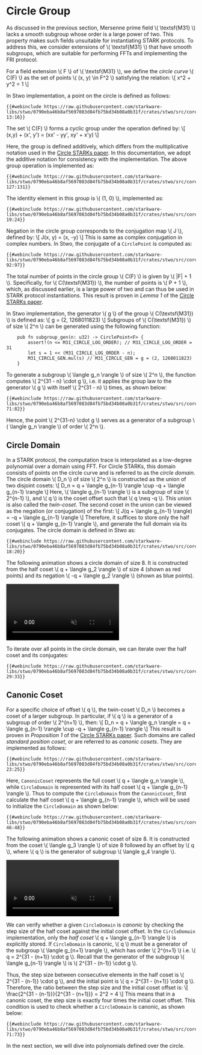 # Circle Group

As discussed in the previous section, Mersenne prime field \\( \textsf{M31} \\) lacks a smooth subgroup whose order is a large power of two. This property makes such fields unsuitable for instantiating STARK protocols. To address this, we consider extensions of \\( \textsf{M31} \\) that have smooth subgroups, which are suitable for performing FFTs and implementing the FRI protocol.

For a field extension \\( F \\) of \\( \textsf{M31} \\), we define the *circle curve* \\( C(F) \\) as the set of points \\( (x, y) \in F^2 \\) satisfying the relation:
\\[ x^2 + y^2 = 1 \\]

In Stwo implementation, a point on the circle is defined as follows:
```rust,no_run,noplayground
{{#webinclude https://raw.githubusercontent.com/starkware-libs/stwo/0790eba46b8af5697083d84fb75bd34b08a0b31f/crates/stwo/src/core/circle.rs 13:16}}
```

The set \\( C(F) \\) forms a cyclic group under the operation defined by:
\\[ (x,y) + (x', y') = (xx' - yy', xy' + x'y) \\] 

Here, the group is defined additively, which differs from the multiplicative notation used in the <a href="https://eprint.iacr.org/2024/278" target="_blank" rel="noopener noreferrer">Circle STARKs paper</a>. In this documentation, we adopt the additive notation for consistency with the implementation. The above group operation is implemented as: 
```rust,no_run,noplayground
{{#webinclude https://raw.githubusercontent.com/starkware-libs/stwo/0790eba46b8af5697083d84fb75bd34b08a0b31f/crates/stwo/src/core/circle.rs 127:131}}
```

The identity element in this group is \\( (1, 0) \\), implemented as: 
```rust,no_run,noplayground
{{#webinclude https://raw.githubusercontent.com/starkware-libs/stwo/0790eba46b8af5697083d84fb75bd34b08a0b31f/crates/stwo/src/core/circle.rs 19:24}}
```

Negation in the circle group corresponds to the conjugation map \\( J \\), defined by: 
\\[ J(x, y) = (x, -y) \\] 
This is same as complex conjugation in complex numbers. In Stwo, the conjugate of a `CirclePoint` is computed as: 
```rust,no_run,noplayground
{{#webinclude https://raw.githubusercontent.com/starkware-libs/stwo/0790eba46b8af5697083d84fb75bd34b08a0b31f/crates/stwo/src/core/circle.rs 92:97}}
```

The total number of points in the circle group \\( C(F) \\) is given by \\( |F| + 1 \\). Specifically, for \\( C(\textsf{M31}) \\), the number of points is \\( P + 1 \\), which, as discussed earlier, is a large power of two and can thus be used in STARK protocol instantiations. This result is proven in *Lemma 1* of the <a href="https://eprint.iacr.org/2024/278" target="_blank" rel="noopener noreferrer">Circle STARKs paper</a>.

In Stwo implementation, the generator \\( g \\) of the group \\( C(\textsf{M31}) \\) is defined as: 
\\[ g = (2, 1268011823) \\] 
Subgroups of \\( C(\textsf{M31}) \\) of size \\( 2^n \\) can be generated using the following function: 
```rust,no_run,noplayground
    pub fn subgroup_gen(n: u32) -> CirclePoint<F> {
        assert!(n <= M31_CIRCLE_LOG_ORDER); // M31_CIRCLE_LOG_ORDER = 31
        let s = 1 << (M31_CIRCLE_LOG_ORDER - n);
        M31_CIRCLE_GEN.mul(s) // M31_CIRCLE_GEN = g = (2, 1268011823)
    }
```

To generate a subgroup \\( \langle g_n \rangle \\) of size \\( 2^n \\), the function computes \\( 2^{31 - n} \cdot g \\), i.e. it applies the group law to the generator \\( g \\) with itself \\( 2^{31 - n} \\) times, as shown below: 
```rust,no_run,noplayground
{{#webinclude https://raw.githubusercontent.com/starkware-libs/stwo/0790eba46b8af5697083d84fb75bd34b08a0b31f/crates/stwo/src/core/circle.rs 71:82}}
```

Hence, the point \\( 2^{31-n} \cdot g \\) serves as a generator of a subgroup \\( \langle g_n \rangle \\) of order \\( 2^n \\).

## Circle Domain 

In a STARK protocol, the computation trace is interpolated as a low-degree polynomial over a domain using FFT. For Circle STARKs, this domain consists of points on the circle curve and is referred to as the *circle domain*. The circle domain \\( D_n \\) of size \\( 2^n \\) is constructed as the union of two disjoint cosets: 
\\[ D_n = q + \langle g_{n-1} \rangle \cup -q + \langle g_{n-1} \rangle \\] 
Here, \\( \langle g_{n-1} \rangle \\) is a subgroup of size \\( 2^{n-1} \\), and \\( q \\) is the coset offset such that \\( q \neq -q \\). This union is also called the *twin-coset*. The second coset in the union can be viewed as the negation (or conjugation) of the first: 
\\[ J(q + \langle g_{n-1} \rangle) = -q + \langle g_{n-1} \rangle \\] 
Therefore, it suffices to store only the half coset \\( q + \langle g_{n-1} \rangle \\), and generate the full domain via its conjugates. The circle domain is defined in Stwo as: 
```rust,no_run,noplayground
{{#webinclude https://raw.githubusercontent.com/starkware-libs/stwo/0790eba46b8af5697083d84fb75bd34b08a0b31f/crates/stwo/src/core/poly/circle/domain.rs 18:20}}
```

The following animation shows a circle domain of size 8. It is constructed from the half coset \\( q + \langle g_2 \rangle \\) of size 4 (shown as red points) and its negation \\( -q + \langle g_2 \rangle \\) (shown as blue points).

<!-- TODO: convert this into figure -->
<video autoplay loop muted>
    <source src="./animations/vid_circle_domain.mp4" type="video/mp4">
</video>

To iterate over all points in the circle domain, we can iterate over the half coset and its conjugates: 
```rust,no_run,noplayground
{{#webinclude https://raw.githubusercontent.com/starkware-libs/stwo/0790eba46b8af5697083d84fb75bd34b08a0b31f/crates/stwo/src/core/poly/circle/domain.rs 29:33}}
```

## Canonic Coset 

For a specific choice of offset \\( q \\), the twin-coset \\( D_n \\) becomes a coset of a larger subgroup. In particular, if \\( q \\) is a generator of a subgroup of order \\( 2^{n+1} \\), then: 
\\[ D_n = q + \langle g_n \rangle = q + \langle g_{n-1} \rangle \cup -q + \langle g_{n-1} \rangle \\] 
This result is proven in *Proposition 1* of the <a href="https://eprint.iacr.org/2024/278" target="_blank" rel="noopener noreferrer">Circle STARKs paper</a>. Such domains are called *standard position coset*, or are referred to as *canonic cosets*. They are implemented as follows: 
```rust,no_run,noplayground
{{#webinclude https://raw.githubusercontent.com/starkware-libs/stwo/0790eba46b8af5697083d84fb75bd34b08a0b31f/crates/stwo/src/core/poly/circle/canonic.rs 23:25}}
```

Here, `CanonicCoset` represents the full coset \\( q + \langle g_n \rangle \\), while `CircleDomain` is represented with its half coset \\( q + \langle g_{n-1} \rangle \\). Thus to compute the `CircleDomain` from the `CanonicCoset`, first calculate the half coset \\( q + \langle g_{n-1} \rangle \\), which will be used to initialize the `CircleDomain` as shown below:
```rust,no_run,noplayground
{{#webinclude https://raw.githubusercontent.com/starkware-libs/stwo/0790eba46b8af5697083d84fb75bd34b08a0b31f/crates/stwo/src/core/poly/circle/canonic.rs 46:48}}
```

The following animation shows a canonic coset of size 8. It is constructed from the coset \\( \langle g_3 \rangle \\) of size 8 followed by an offset by \\( q \\), where \\( q \\) is the generator of subgroup \\( \langle g_4 \rangle \\).

<!-- TODO: convert this into figure -->
<video autoplay loop muted>
    <source src="./animations/vid_canonic_coset.mp4" type="video/mp4">
</video>

We can verify whether a given `CircleDomain` is *canonic* by checking the step size of the half coset against the initial coset offset. In the `CircleDomain` implementation, only the *half coset* \\( q + \langle g_{n-1} \rangle \\) is explicitly stored. If `CircleDomain` is canonic, \\( q \\) must be a generator of the subgroup \\( \langle g_{n+1} \rangle \\), which has order \\( 2^{n+1} \\) i.e. \\( q = 2^{31 - (n+1)} \cdot g \\). Recall that the generator of the subgroup \\( \langle g_{n-1} \rangle \\) is \\( 2^{31 - (n-1)} \cdot g \\).

Thus, the step size between consecutive elements in the half coset is \\( 2^{31 - (n-1)} \cdot g \\), and the initial point is \\( q = 2^{31 - (n+1)} \cdot g \\). Therefore, the ratio between the step size and the initial coset offset is:
\\[
\frac{2^{31 - (n-1)}}{2^{31 - (n+1)}} = 2^2 = 4
\\]
This means that in a canonic coset, the step size is exactly four times the initial coset offset. This condition is used to check whether a `CircleDomain` is canonic, as shown below:
```rust,no_run,noplayground
{{#webinclude https://raw.githubusercontent.com/starkware-libs/stwo/0790eba46b8af5697083d84fb75bd34b08a0b31f/crates/stwo/src/core/poly/circle/domain.rs 71:73}}
```

In the next section, we will dive into polynomials defined over the circle.
